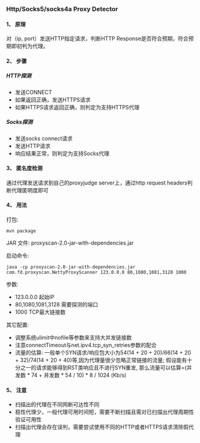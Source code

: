 ### Http/Socks5/socks4a Proxy Detector

#### 1、 原理
对（ip, port）发送HTTP指定请求，判断HTTP Response是否符合预期，符合预期即初判为代理。

#### 2、 步骤
##### HTTP探测
* 发送CONNECT
* 如果返回正确，发送HTTPS请求
* 如果HTTPS请求返回正确，则判定为支持HTTPS代理

##### Socks探测 
* 发送socks connect请求
* 发送HTTP请求
* 响应结果正常，则判定为支持Socks代理

#### 3、 匿名度检测
通过代理发送请求到自己的proxyjudge server上，通过http request headers判断代理匿明度即可

#### 4、 用法
打包: 
~~~shell script
mvn package
~~~

JAR 文件: proxyscan-2.0-jar-with-dependencies.jar

启动命令:
~~~shell script
java -cp proxyscan-2.0-jar-with-dependencies.jar com.fd.proxyscan.NettyProxyScanner 123.0.0.0 80,1080,1081,3128 1000
~~~

参数: 
* 123.0.0.0 起始IP
* 80,1080,1081,3128 需要探测的端口
* 1000 TCP最大链接数

其它配置:
* 调整系统ulimit中nofile等参数来支持大并发链接数
* 注意connectTimeout与net.ipv4.tcp_syn_retries参数的配合
* 流量的估算: 一般单个SYN请求/响应包大小为54(14 + 20 + 20)/66(14 + 20 + 32)/74(14 + 20 + 40)等,因为代理量很少忽略正常链接的流量; 假设能有十分之一的请求能够得到RST类响应且不进行SYN重发, 那么流量可以估算=(并发数 * 74 + 并发数 * 54 / 10) * 8 / 1024 (Kb/s)

#### 5、 注意
* 扫描出的代理在不同网断可达性不同
* 稳性代理少，一般代理可用时间短，需要不断扫描且需对已扫描出代理周期性验证可用性
* 扫描出代理会存在误判，需要尝试使用不同的HTTP或者HTTPS请求清除假代理

